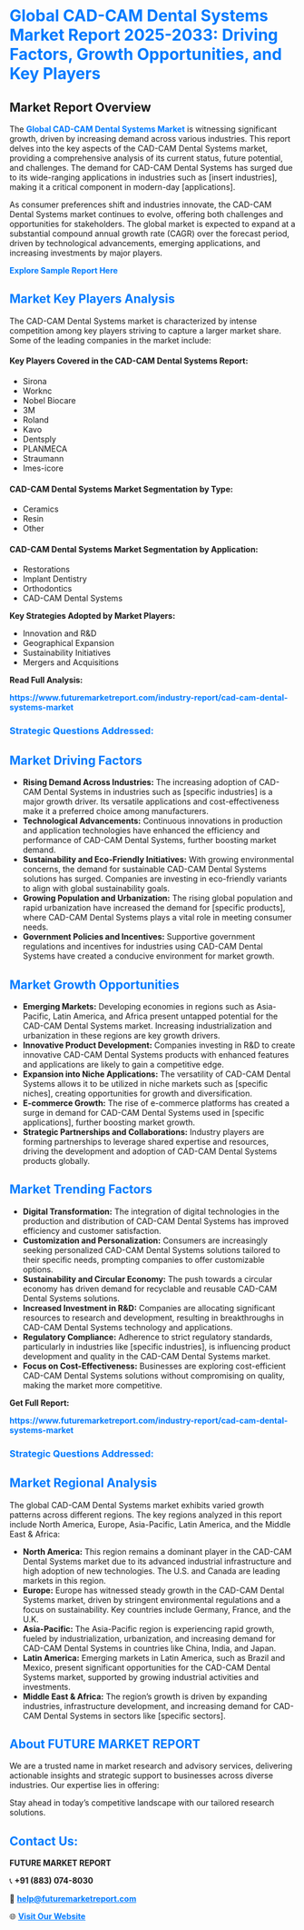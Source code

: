 <h1 style="color: #007BFF;">Global CAD-CAM Dental Systems Market Report 2025-2033: Driving Factors, Growth Opportunities, and Key Players</h1>

<section id="overview">
<h2>Market Report Overview</h2>
<p>The <a href="https://www.futuremarketreport.com/industry-report/cad-cam-dental-systems-market" style="color: #007BFF; text-decoration: none;"><strong>Global CAD-CAM Dental Systems Market</strong></a> is witnessing significant growth, driven by increasing demand across various industries. This report delves into the key aspects of the CAD-CAM Dental Systems market, providing a comprehensive analysis of its current status, future potential, and challenges. The demand for CAD-CAM Dental Systems has surged due to its wide-ranging applications in industries such as [insert industries], making it a critical component in modern-day [applications].</p>
<p>As consumer preferences shift and industries innovate, the CAD-CAM Dental Systems market continues to evolve, offering both challenges and opportunities for stakeholders. The global market is expected to expand at a substantial compound annual growth rate (CAGR) over the forecast period, driven by technological advancements, emerging applications, and increasing investments by major players.</p>
</section>

<section id="overview">
<p><a href="https://www.futuremarketreport.com/request-sample/reportId=125238" style="color: #007BFF; text-decoration: none;"><strong>Explore Sample Report Here</strong></a></p>
</section>

<section id="key-players">
<h2 style="color: #007BFF;">Market Key Players Analysis</h2>
<p>The CAD-CAM Dental Systems market is characterized by intense competition among key players striving to capture a larger market share. Some of the leading companies in the market include:</p>
<h4>Key Players Covered in the CAD-CAM Dental Systems Report:</h4>
<ul><li>Sirona</li><li>Worknc</li><li>Nobel Biocare</li><li>3M</li><li>Roland</li><li>Kavo</li><li>Dentsply</li><li>PLANMECA</li><li>Straumann</li><li>Imes-icore</li></ul>
<h4>CAD-CAM Dental Systems Market Segmentation by Type:</h4>
<ul><li>Ceramics</li><li>Resin</li><li>Other</li></ul>

<h4>CAD-CAM Dental Systems Market Segmentation by Application:</h4>
<ul><li>Restorations</li><li>Implant Dentistry</li><li>Orthodontics</li><li>CAD-CAM Dental Systems</li></ul>
<p><strong>Key Strategies Adopted by Market Players:</strong></p>
<ul>
<li>Innovation and R&D</li>
<li>Geographical Expansion</li>
<li>Sustainability Initiatives</li>
<li>Mergers and Acquisitions</li>
</ul>
</section>

<section>
<p><strong>Read Full Analysis: </strong></p><a href="https://www.futuremarketreport.com/industry-report/cad-cam-dental-systems-market" style="color: #007BFF; text-decoration: none;"><strong>https://www.futuremarketreport.com/industry-report/cad-cam-dental-systems-market</strong></a>
<h3 style="color: #007BFF;">Strategic Questions Addressed:</h3>
</section>

<section id="driving-factors">
<h2 style="color: #007BFF;">Market Driving Factors</h2>
<ul>
<li><strong>Rising Demand Across Industries:</strong> The increasing adoption of CAD-CAM Dental Systems in industries such as [specific industries] is a major growth driver. Its versatile applications and cost-effectiveness make it a preferred choice among manufacturers.</li>
<li><strong>Technological Advancements:</strong> Continuous innovations in production and application technologies have enhanced the efficiency and performance of CAD-CAM Dental Systems, further boosting market demand.</li>
<li><strong>Sustainability and Eco-Friendly Initiatives:</strong> With growing environmental concerns, the demand for sustainable CAD-CAM Dental Systems solutions has surged. Companies are investing in eco-friendly variants to align with global sustainability goals.</li>
<li><strong>Growing Population and Urbanization:</strong> The rising global population and rapid urbanization have increased the demand for [specific products], where CAD-CAM Dental Systems plays a vital role in meeting consumer needs.</li>
<li><strong>Government Policies and Incentives:</strong> Supportive government regulations and incentives for industries using CAD-CAM Dental Systems have created a conducive environment for market growth.</li>
</ul>
</section>

<section id="growth-opportunities">
<h2 style="color: #007BFF;">Market Growth Opportunities</h2>
<ul>
<li><strong>Emerging Markets:</strong> Developing economies in regions such as Asia-Pacific, Latin America, and Africa present untapped potential for the CAD-CAM Dental Systems market. Increasing industrialization and urbanization in these regions are key growth drivers.</li>
<li><strong>Innovative Product Development:</strong> Companies investing in R&D to create innovative CAD-CAM Dental Systems products with enhanced features and applications are likely to gain a competitive edge.</li>
<li><strong>Expansion into Niche Applications:</strong> The versatility of CAD-CAM Dental Systems allows it to be utilized in niche markets such as [specific niches], creating opportunities for growth and diversification.</li>
<li><strong>E-commerce Growth:</strong> The rise of e-commerce platforms has created a surge in demand for CAD-CAM Dental Systems used in [specific applications], further boosting market growth.</li>
<li><strong>Strategic Partnerships and Collaborations:</strong> Industry players are forming partnerships to leverage shared expertise and resources, driving the development and adoption of CAD-CAM Dental Systems products globally.</li>
</ul>
</section>

<section id="trending-factors">
<h2 style="color: #007BFF;">Market Trending Factors</h2>
<ul>
<li><strong>Digital Transformation:</strong> The integration of digital technologies in the production and distribution of CAD-CAM Dental Systems has improved efficiency and customer satisfaction.</li>
<li><strong>Customization and Personalization:</strong> Consumers are increasingly seeking personalized CAD-CAM Dental Systems solutions tailored to their specific needs, prompting companies to offer customizable options.</li>
<li><strong>Sustainability and Circular Economy:</strong> The push towards a circular economy has driven demand for recyclable and reusable CAD-CAM Dental Systems solutions.</li>
<li><strong>Increased Investment in R&D:</strong> Companies are allocating significant resources to research and development, resulting in breakthroughs in CAD-CAM Dental Systems technology and applications.</li>
<li><strong>Regulatory Compliance:</strong> Adherence to strict regulatory standards, particularly in industries like [specific industries], is influencing product development and quality in the CAD-CAM Dental Systems market.</li>
<li><strong>Focus on Cost-Effectiveness:</strong> Businesses are exploring cost-efficient CAD-CAM Dental Systems solutions without compromising on quality, making the market more competitive.</li>
</ul>
</section>

<section>
<p><strong>Get Full Report: </strong></p><a href="https://www.futuremarketreport.com/industry-report/cad-cam-dental-systems-market" style="color: #007BFF; text-decoration: none;"><strong>https://www.futuremarketreport.com/industry-report/cad-cam-dental-systems-market</strong></a>
<h3 style="color: #007BFF;">Strategic Questions Addressed:</h3>
</section>


<section id="regional-analysis">
<h2 style="color: #007BFF;">Market Regional Analysis</h2>
<p>The global CAD-CAM Dental Systems market exhibits varied growth patterns across different regions. The key regions analyzed in this report include North America, Europe, Asia-Pacific, Latin America, and the Middle East & Africa:</p>
<ul>
<li><strong>North America:</strong> This region remains a dominant player in the CAD-CAM Dental Systems market due to its advanced industrial infrastructure and high adoption of new technologies. The U.S. and Canada are leading markets in this region.</li>
<li><strong>Europe:</strong> Europe has witnessed steady growth in the CAD-CAM Dental Systems market, driven by stringent environmental regulations and a focus on sustainability. Key countries include Germany, France, and the U.K.</li>
<li><strong>Asia-Pacific:</strong> The Asia-Pacific region is experiencing rapid growth, fueled by industrialization, urbanization, and increasing demand for CAD-CAM Dental Systems in countries like China, India, and Japan.</li>
<li><strong>Latin America:</strong> Emerging markets in Latin America, such as Brazil and Mexico, present significant opportunities for the CAD-CAM Dental Systems market, supported by growing industrial activities and investments.</li>
<li><strong>Middle East & Africa:</strong> The region’s growth is driven by expanding industries, infrastructure development, and increasing demand for CAD-CAM Dental Systems in sectors like [specific sectors].</li>
</ul>
</section>

<footer>
<h2 style="color: #007BFF;">About FUTURE MARKET REPORT</h2>
<p>We are a trusted name in market research and advisory services, delivering actionable insights and strategic support to businesses across diverse industries. Our expertise lies in offering:</p>

<p>Stay ahead in today’s competitive landscape with our tailored research solutions.</p>

<h2 style="color: #007BFF;">Contact Us:</h2>
<p><strong>FUTURE MARKET REPORT</strong></p>
<p>📞 <strong>+91 (883) 074-8030</strong></p>
<p>📧 <strong><a href="mailto:help@futuremarketreport.com" style="color: #007BFF;">help@futuremarketreport.com</a></strong></p>
<p>🌐 <strong><a href="https://www.futuremarketreport.com/" style="color: #007BFF;">Visit Our Website</a></strong></p>
</footer>